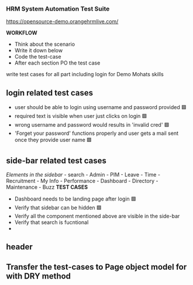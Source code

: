 ### HRM System Automation Test Suite

https://opensource-demo.orangehrmlive.com/

**WORKFLOW**
- Think about the scenario 
- Write it down below
- Code the test-case
- After each section PO the test case


write test cases for all part including login for Demo Mohats skills


## login related test cases
- user should be able to login using username and password provided 🟩
- required text is visible when user just clicks on login 🟩
- wrong username and password would results in 'invalid cred' 🟩
- 'Forget your password' functions properly and user gets a mail sent once they provide user name 🟩

## side-bar related test cases
_Elements in the sidebar_
    - search
    - Admin
    - PIM
    - Leave
    - Time
    - Recruitment
    - My Info
    - Performance
    - Dashboard
    - Directory
    - Maintenance
    - Buzz
**TEST CASES**    
- Dashboard needs to be landing page after login 🟩
- Verify that sidebar can be hidden 🟩
- Verify all the component mentioned above are visible in the side-bar
- Verify that search is fucntional
- 
## header 

## Transfer the test-cases to Page object model for with DRY method


